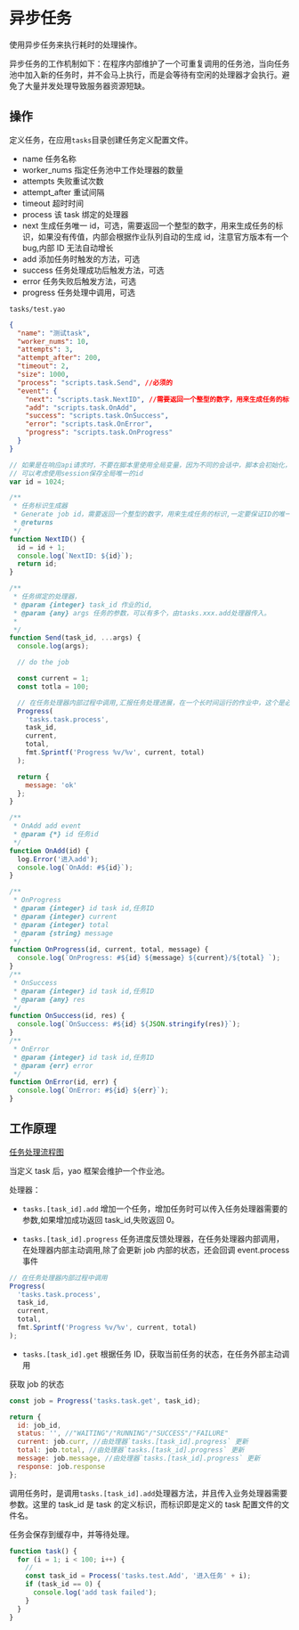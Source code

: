 # 异步任务

使用异步任务来执行耗时的处理操作。

异步任务的工作机制如下：在程序内部维护了一个可重复调用的任务池，当向任务池中加入新的任务时，并不会马上执行，而是会等待有空闲的处理器才会执行。避免了大量并发处理导致服务器资源短缺。

## 操作

定义任务，在应用`tasks`目录创建任务定义配置文件。

- name 任务名称
- worker_nums 指定任务池中工作处理器的数量
- attempts 失败重试次数
- attempt_after 重试间隔
- timeout 超时时间
- process 该 task 绑定的处理器
- next 生成任务唯一 id，可选，需要返回一个整型的数字，用来生成任务的标识，如果没有传值，内部会根据作业队列自动的生成 id，注意官方版本有一个 bug,内部 ID 无法自动增长
- add 添加任务时触发的方法，可选
- success 任务处理成功后触发方法，可选
- error 任务失败后触发方法，可选
- progress 任务处理中调用，可选

`tasks/test.yao`

```json
{
  "name": "测试task",
  "worker_nums": 10,
  "attempts": 3,
  "attempt_after": 200,
  "timeout": 2,
  "size": 1000,
  "process": "scripts.task.Send", //必须的
  "event": {
    "next": "scripts.task.NextID", //需要返回一个整型的数字，用来生成任务的标识,返回值一定要保持唯一，要不就留空
    "add": "scripts.task.OnAdd",
    "success": "scripts.task.OnSuccess",
    "error": "scripts.task.OnError",
    "progress": "scripts.task.OnProgress"
  }
}
```

```js
// 如果是在响应api请求时，不要在脚本里使用全局变量，因为不同的会话中，脚本会初始化，id并不会增长
// 可以考虑使用session保存全局唯一的id
var id = 1024;

/**
 * 任务标识生成器
 * Generate job id，需要返回一个整型的数字，用来生成任务的标识,一定要保证ID的唯一性
 * @returns
 */
function NextID() {
  id = id + 1;
  console.log(`NextID: ${id}`);
  return id;
}

/**
 * 任务绑定的处理器，
 * @param {integer} task_id 作业的id,
 * @param {any} args 任务的参数，可以有多个，由tasks.xxx.add处理器传入。
 *
 */
function Send(task_id, ...args) {
  console.log(args);

  // do the job

  const current = 1;
  const totla = 100;

  // 在任务处理器内部过程中调用,汇报任务处理进展，在一个长时间运行的作业中，这个是必要的。
  Progress(
    'tasks.task.process',
    task_id,
    current,
    total,
    fmt.Sprintf('Progress %v/%v', current, total)
  );

  return {
    message: 'ok'
  };
}

/**
 * OnAdd add event
 * @param {*} id 任务id
 */
function OnAdd(id) {
  log.Error('进入add');
  console.log(`OnAdd: #${id}`);
}

/**
 * OnProgress
 * @param {integer} id task id,任务ID
 * @param {integer} current
 * @param {integer} total
 * @param {string} message
 */
function OnProgress(id, current, total, message) {
  console.log(`OnProgress: #${id} ${message} ${current}/${total} `);
}
/**
 * OnSuccess
 * @param {integer} id task id,任务ID
 * @param {any} res
 */
function OnSuccess(id, res) {
  console.log(`OnSuccess: #${id} ${JSON.stringify(res)}`);
}
/**
 * OnError
 * @param {integer} id task id,任务ID
 * @param {err} error
 */
function OnError(id, err) {
  console.log(`OnError: #${id} ${err}`);
}
```

## 工作原理

[任务处理流程图](../../%E6%B5%81%E7%A8%8B%E5%9B%BE/%E4%BB%BB%E5%8A%A1Task%E5%A4%84%E7%90%86.md)

当定义 task 后，yao 框架会维护一个作业池。

处理器：

- `tasks.[task_id].add` 增加一个任务，增加任务时可以传入任务处理器需要的参数,如果增加成功返回 task_id,失败返回 0。

- `tasks.[task_id].progress` 任务进度反馈处理器，在任务处理器内部调用，在处理器内部主动调用,除了会更新 job 内部的状态，还会回调 event.process 事件

```js
// 在任务处理器内部过程中调用
Progress(
  'tasks.task.process',
  task_id,
  current,
  total,
  fmt.Sprintf('Progress %v/%v', current, total)
);
```

- `tasks.[task_id].get` 根据任务 ID，获取当前任务的状态，在任务外部主动调用

获取 job 的状态

```js
const job = Progress('tasks.task.get', task_id);

return {
  id: job_id,
  status: '', //"WAITING"/"RUNNING"/"SUCCESS"/"FAILURE"
  current: job.curr, //由处理器`tasks.[task_id].progress` 更新
  total: job.total, //由处理器`tasks.[task_id].progress` 更新
  message: job.message, //由处理器`tasks.[task_id].progress` 更新
  response: job.response
};
```

调用任务时，是调用`tasks.[task_id].add`处理器方法，并且传入业务处理器需要参数。这里的 task_id 是 task 的定义标识，而标识即是定义的 task 配置文件的文件名。

任务会保存到缓存中，并等待处理。

```js
function task() {
  for (i = 1; i < 100; i++) {
    //
    const task_id = Process('tasks.test.Add', '进入任务' + i);
    if (task_id == 0) {
      console.log('add task failed');
    }
  }
}
```
